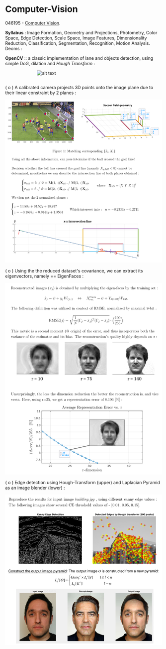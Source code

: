 # Computer-Vision

046195 - [Computer Vision](https://webcourse.cs.technion.ac.il/236873/Winter2019-2020/).

**Syllabus** :
Image Formation, Geometry and Projections, Photometry, Color Space, Edge Detection, Scale Space, Image Features, Dimensionality Reduction, Classification, Segmentation, Recognition, Motion Analysis. Deoms :

**OpenCV**  ::  a classic implementation of lane and objects detection, using simple DoG, dilation and *Hough Transform* :

 &nbsp;  &nbsp;  &nbsp;  &nbsp;  &nbsp;  &nbsp;  &nbsp;  &nbsp;  &nbsp;  &nbsp;  &nbsp;  &nbsp;  &nbsp; ![alt text](https://github.com/Daniboy370/Computer-Vision/blob/master/OpenCV_Demo/Upload/Github_GIF.gif)
  
## 
( o ) A calibrated camera projects 3D points onto the image plane due to their linear constraint by 2 planes :

![alt text](https://github.com/Daniboy370/Computer-Vision/blob/master/Homeworks/Hw_1/images/3D_projection_to_pixels.png)

( o ) Using the the reduced dataset's covariance, we can extract its eigenvectors, namely == EigenFaces :

![alt text](https://github.com/Daniboy370/Computer-Vision/blob/master/Homeworks/Hw_1/images/PCA.png)

( o ) Edge detection using Hough-Transform (upper) and Laplacian Pyramid as an image blender (lower) :

![alt text](https://github.com/Daniboy370/Computer-Vision/blob/master/Homeworks/Hw_1/images/Hough_Blend.png)
